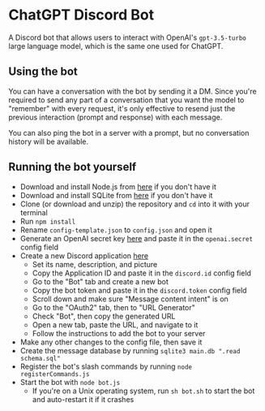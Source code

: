
# ChatGPT Discord Bot
A Discord bot that allows users to interact with OpenAI's `gpt-3.5-turbo` large language model, which is the same one used for ChatGPT.

## Using the bot
You can have a conversation with the bot by sending it a DM. Since you're required to send any part of a conversation that you want the model to "remember" with every request, it's only effective to resend just the previous interaction (prompt and response) with each message.

You can also ping the bot in a server with a prompt, but no conversation history will be available.

## Running the bot yourself
* Download and install Node.js from [here](https://nodejs.org/en/download/) if you don't have it
* Download and install SQLite from [here](https://www.sqlite.org/download.html/) if you don't have it
* Clone (or download and unzip) the repository and `cd` into it with your terminal
* Run `npm install`
* Rename `config-template.json` to `config.json` and open it
* Generate an OpenAI secret key [here](https://platform.openai.com/account/api-keys) and paste it in the `openai.secret` config field
* Create a new Discord application [here](https://discord.com/developers/applications)
    * Set its name, description, and picture
    * Copy the Application ID and paste it in the `discord.id` config field
    * Go to the "Bot" tab and create a new bot
    * Copy the bot token and paste it in the `discord.token` config field
    * Scroll down and make sure "Message content intent" is on
    * Go to the "OAuth2" tab, then to "URL Generator"
    * Check "Bot", then copy the generated URL
    * Open a new tab, paste the URL, and navigate to it
    * Follow the instructions to add the bot to your server
* Make any other changes to the config file, then save it
* Create the message database by running `sqlite3 main.db ".read schema.sql"`
* Register the bot's slash commands by running `node registerCommands.js`
* Start the bot with `node bot.js`
    * If you're on a Unix operating system, run `sh bot.sh` to start the bot and auto-restart it if it crashes